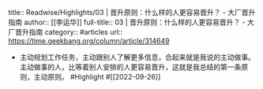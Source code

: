 title:: Readwise/Highlights/03 | 晋升原则：什么样的人更容易晋升？ - 大厂晋升指南
author:: [[李运华]]
full-title:: 03 | 晋升原则：什么样的人更容易晋升？ - 大厂晋升指南
category:: #articles
url:: https://time.geekbang.org/column/article/314649

- 主动规划工作任务，主动跟别人了解更多信息，合起来就是我说的主动做事。主动做事的人，比等着别人安排的人更容易晋升，这就是我总结的第一条原则，主动原则。 #Highlight #[[2022-09-26]]